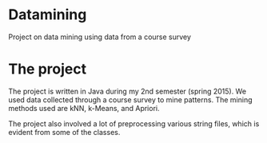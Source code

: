 # Datamining
Project on data mining using data from a course survey

# The project
The project is written in Java during my 2nd semester (spring 2015). We used data collected through a course survey
to mine patterns. The mining methods used are kNN, k-Means, and Apriori.

The project also involved a lot of preprocessing various string files, which is evident from some of the classes.

